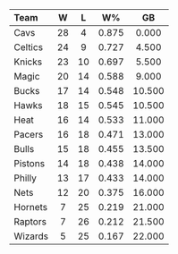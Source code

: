 | Team                             |  W  |  L  |  W%   |   GB   |
|:---------------------------------|:---:|:---:|:-----:|:------:|
| [](/r/clevelandcavs) Cavs        | 28  |  4  | 0.875 | 0.000  |
| [](/r/bostonceltics) Celtics     | 24  |  9  | 0.727 | 4.500  |
| [](/r/nyknicks) Knicks           | 23  | 10  | 0.697 | 5.500  |
| [](/r/orlandomagic) Magic        | 20  | 14  | 0.588 | 9.000  |
| [](/r/mkebucks) Bucks            | 17  | 14  | 0.548 | 10.500 |
| [](/r/atlantahawks) Hawks        | 18  | 15  | 0.545 | 10.500 |
| [](/r/heat) Heat                 | 16  | 14  | 0.533 | 11.000 |
| [](/r/pacers) Pacers             | 16  | 18  | 0.471 | 13.000 |
| [](/r/chicagobulls) Bulls        | 15  | 18  | 0.455 | 13.500 |
| [](/r/detroitpistons) Pistons    | 14  | 18  | 0.438 | 14.000 |
| [](/r/sixers) Philly             | 13  | 17  | 0.433 | 14.000 |
| [](/r/gonets) Nets               | 12  | 20  | 0.375 | 16.000 |
| [](/r/charlottehornets) Hornets  |  7  | 25  | 0.219 | 21.000 |
| [](/r/torontoraptors) Raptors    |  7  | 26  | 0.212 | 21.500 |
| [](/r/washingtonwizards) Wizards |  5  | 25  | 0.167 | 22.000 |